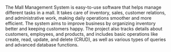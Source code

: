 The Mall Management System is easy-to-use software that helps manage different tasks in a mall. It takes care of inventory, sales, customer relations, and administrative work, making daily operations smoother and more efficient. The system aims to improve business by organizing inventory better and keeping customers happy. The project also tracks details about customers, employees, and products, and includes basic operations like create, read, update, and delete (CRUD), as well as various types of queries and advanced database functions.
